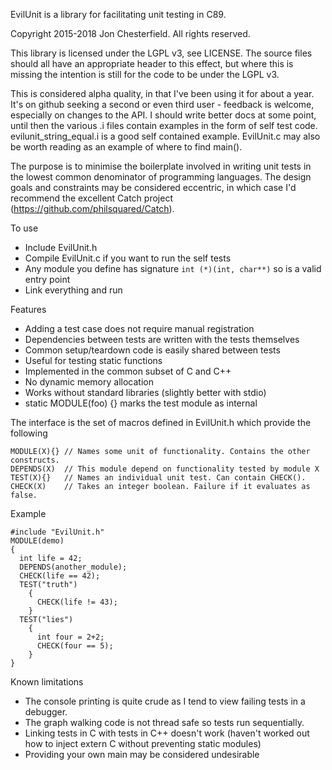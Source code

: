 EvilUnit is a library for facilitating unit testing in C89.

Copyright 2015-2018 Jon Chesterfield. All rights reserved.

This library is licensed under the LGPL v3, see LICENSE. The source files should all have an appropriate header to this effect, but where this is missing the intention is still for the code to be under the LGPL v3.

This is considered alpha quality, in that I've been using it for about a year. It's on github seeking a second or even third user - feedback is welcome, especially on changes to the API. I should write better docs at some point, until then the various .i files contain examples in the form of self test code. evilunit_string_equal.i is a good self contained example. EvilUnit.c may also be worth reading as an example of where to find main().

The purpose is to minimise the boilerplate involved in writing unit tests in the lowest common denominator of programming languages. The design goals and constraints may be considered eccentric, in which case I'd recommend the excellent Catch project (https://github.com/philsquared/Catch).

To use
* Include EvilUnit.h
* Compile EvilUnit.c if you want to run the self tests
* Any module you define has signature `int (*)(int, char**)` so is a valid entry point
* Link everything and run

Features
* Adding a test case does not require manual registration
* Dependencies between tests are written with the tests themselves
* Common setup/teardown code is easily shared between tests
* Useful for testing static functions
* Implemented in the common subset of C and C++
* No dynamic memory allocation
* Works without standard libraries (slightly better with stdio)
* static MODULE(foo) {} marks the test module as internal

The interface is the set of macros defined in EvilUnit.h which provide the following
```
MODULE(X){} // Names some unit of functionality. Contains the other constructs.
DEPENDS(X)  // This module depend on functionality tested by module X
TEST(X){}   // Names an individual unit test. Can contain CHECK().
CHECK(X)    // Takes an integer boolean. Failure if it evaluates as false.
```

Example
```
#include "EvilUnit.h"
MODULE(demo)
{
  int life = 42;
  DEPENDS(another_module);
  CHECK(life == 42);
  TEST("truth")
    {
      CHECK(life != 43);
    }
  TEST("lies")
    {
      int four = 2+2;
      CHECK(four == 5);
    }
}
```

Known limitations
* The console printing is quite crude as I tend to view failing tests in a debugger.
* The graph walking code is not thread safe so tests run sequentially.
* Linking tests in C with tests in C++ doesn't work (haven't worked out how to inject extern C without preventing static modules)
* Providing your own main may be considered undesirable
